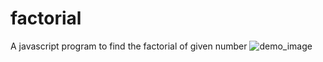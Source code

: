 # factorial
 A javascript program to find the factorial of given number
![demo_image](https://github.com/vishalforwork/factorial/assets/131588842/a304de63-fd2f-433d-b5cb-75b83602ea6c)
